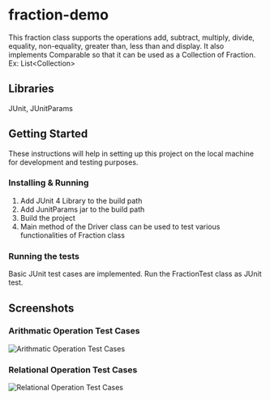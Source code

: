 # fraction-demo
This fraction class supports the operations add, subtract, multiply, divide, equality, non-equality, greater than, less than and display. It also implements Comparable so that it can be used as a Collection of Fraction. Ex: List\<Collection\>

## Libraries

JUnit, JUnitParams

## Getting Started

These instructions will help in setting up this project on the local machine for development and testing purposes.

### Installing & Running

1. Add JUnit 4 Library to the build path
2. Add JunitParams jar to the build path
3. Build the project
4. Main method of the Driver class can be used to test various functionalities of Fraction class

### Running the tests

Basic JUnit test cases are implemented. Run the FractionTest class as JUnit test.

## Screenshots
### Arithmatic Operation Test Cases

![Arithmatic Operation Test Cases](https://user-images.githubusercontent.com/25787081/33759920-a16d2fec-dbc9-11e7-9577-a5450e7f01f5.png)

### Relational Operation Test Cases
![Relational Operation Test Cases](https://user-images.githubusercontent.com/25787081/33759921-a3aeb9ec-dbc9-11e7-8c0e-88872f8224b1.png)

